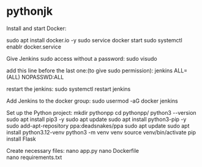 # pythonjk

Install and start Docker:

sudo apt install docker.io -y
sudo service docker start
sudo systemctl enablr docker.service

Give Jenkins sudo access without a password:
sudo visudo

add this line before the last one:(to give sudo permission): 
jenkins ALL=(ALL) NOPASSWD:ALL

restart the jenkins:
sudo systemctl restart jenkins

Add Jenkins to the docker group:
sudo usermod -aG docker jenkins

Set up the Python project: 
mkdir pythonpp
cd pythonpp/
python3 --version
sudo apt install pip3 -y
sudo apt update
sudo apt install python3-pip -y
sudo add-apt-repository ppa:deadsnakes/ppa
sudo apt update
sudo apt install python3.12-venv
python3 -m venv venv 
source venv/bin/activate
pip install Flask

Create necessary files:
nano app.py
nano Dockerfile  
nano requirements.txt 

